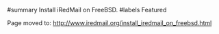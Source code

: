 ﻿#summary Install iRedMail on FreeBSD.
#labels Featured

Page moved to: http://www.iredmail.org/install_iredmail_on_freebsd.html